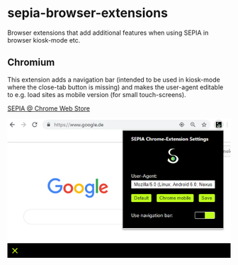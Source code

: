 # sepia-browser-extensions
Browser extensions that add additional features when using SEPIA in browser kiosk-mode etc.

## Chromium
This extension adds a navigation bar (intended to be used in kiosk-mode where the close-tab button is missing) and makes the user-agent editable to e.g. load sites as mobile version (for small touch-screens).  
  
[SEPIA @ Chrome Web Store](https://chrome.google.com/webstore/detail/sepia-framework-tools/gbdjpbipoaacccffgemiflnhfldahopp)  
  
<p align="center">
  <img src="chromium/images/ChromeExtension.png" alt="S.E.P.I.A. Chrome Extension"/>
</p>

